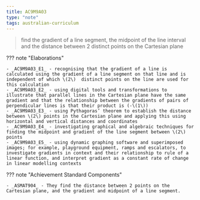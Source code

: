 ```yaml
---
title: AC9M9A03
type: "note"
tags: australian-curriculum
---
```




> find the gradient of a line segment, the midpoint of the line interval and the distance between 2 distinct points on the Cartesian plane

??? note "Elaborations"

	- _AC9M9A03_E1_ - recognising that the gradient of a line is calculated using the gradient of a line segment on that line and is  independent of which \(2\)  distinct points on the line are used for this calculation
	- _AC9M9A03_E2_ - using digital tools and transformations to illustrate that parallel lines in the Cartesian plane have the same gradient and that the relationship between the gradients of pairs of perpendicular lines is that their product is (-\(1\))
	- _AC9M9A03_E3_ - using Pythagoras’ theorem to establish the distance between \(2\) points in the Cartesian plane and applying this using horizontal and vertical distances and coordinates
	- _AC9M9A03_E4_ - investigating graphical and algebraic techniques for finding the midpoint and gradient of the line segment between \(2\) points
	- _AC9M9A03_E5_ - using dynamic graphing software and superimposed images; for example, playground equipment, ramps and escalators, to investigate gradients in context and their relationship to rule of a linear function, and interpret gradient as a constant rate of change in linear modelling contexts
??? note "Achievement Standard Components"

	- _ASMAT904_ - They find the distance between 2 points on the Cartesian plane, and the gradient and midpoint of a line segment.


